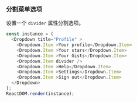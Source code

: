 ### 分割菜单选项

设置一个 `divider` 属性分割选项。

<!--start-code-->
```js
const instance = (
  <Dropdown title="Profile" >
    <Dropdown.Item >Your profile</Dropdown.Item>
    <Dropdown.Item >Your stars</Dropdown.Item>
    <Dropdown.Item >Your Gists</Dropdown.Item>
    <Dropdown.Item divider />
    <Dropdown.Item >Help</Dropdown.Item>
    <Dropdown.Item >Settings</Dropdown.Item>
    <Dropdown.Item >Sign out</Dropdown.Item>
  </Dropdown>
);
ReactDOM.render(instance);
```
<!--end-code-->